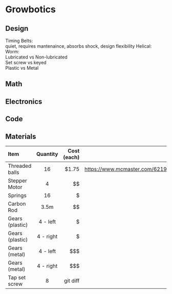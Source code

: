# Growbotics

## Design
Timing Belts:\
quiet, requires mantenaince, absorbs shock, design flexibility
Helical:\
Worm:\
Lubricated vs Non-lubricated\
Set screw vs keyed\
Plastic vs Metal

## Math

## Electronics

## Code

## Materials
| Item         | Quantity       | Cost (each)          | Link |
| :---         |     :---:      |          ---: | ---: |
| Threaded balls   | 16     | $1.75    |    https://www.mcmaster.com/62195K13/  |
| Stepper Motor     | 4       | $$     |      |
| Springs    | 16       | $      |      |
| Carbon Rod     | 3.5m       | $$      |      |
| Gears (plastic)    | 4 - left       | $      |      |
| Gears (plastic)    | 4 - right      | $      |      |
| Gears (metal)     | 4 - left      | $$$      |      |
| Gears (metal)     | 4 - right      | $$$      |      |
| Tap set screw     | 8       | git diff      |      |
